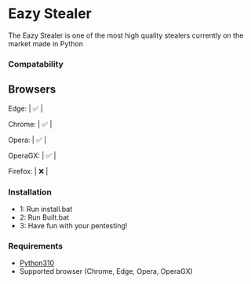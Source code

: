 # Eazy Stealer #
The Eazy Stealer is one of the most high quality stealers currently on the market made in Python

### Compatability 

   Browsers
-----------------
Edge:     | ✅ |

Chrome:  | ✅ |

Opera:   | ✅ |

OperaGX: | ✅ |

Firefox: | ❌ |



### Installation

-   1: Run install.bat
-   2: Run Built.bat
-   3: Have fun with your pentesting!

### Requirements

-   [Python310](https://www.python.org/downloads/release/python-31011/)
-   Supported browser (Chrome, Edge, Opera, OperaGX)
